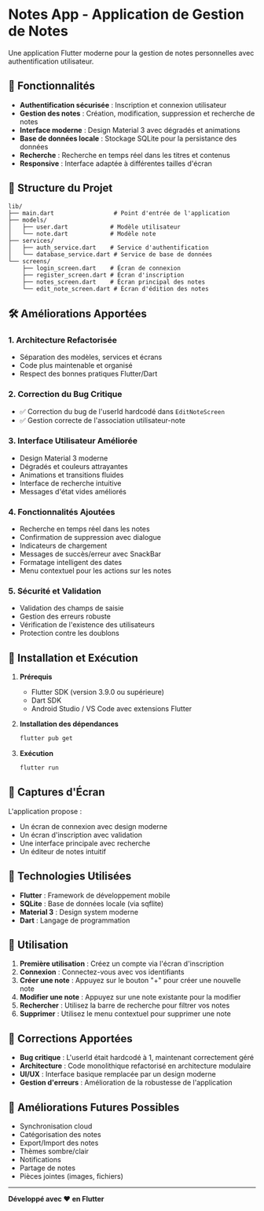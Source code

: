# Notes App - Application de Gestion de Notes

Une application Flutter moderne pour la gestion de notes personnelles avec authentification utilisateur.

## 🚀 Fonctionnalités

- **Authentification sécurisée** : Inscription et connexion utilisateur
- **Gestion des notes** : Création, modification, suppression et recherche de notes
- **Interface moderne** : Design Material 3 avec dégradés et animations
- **Base de données locale** : Stockage SQLite pour la persistance des données
- **Recherche** : Recherche en temps réel dans les titres et contenus
- **Responsive** : Interface adaptée à différentes tailles d'écran

## 📁 Structure du Projet

```
lib/
├── main.dart                 # Point d'entrée de l'application
├── models/
│   ├── user.dart            # Modèle utilisateur
│   └── note.dart            # Modèle note
├── services/
│   ├── auth_service.dart    # Service d'authentification
│   └── database_service.dart # Service de base de données
└── screens/
    ├── login_screen.dart    # Écran de connexion
    ├── register_screen.dart # Écran d'inscription
    ├── notes_screen.dart    # Écran principal des notes
    └── edit_note_screen.dart # Écran d'édition des notes
```

## 🛠️ Améliorations Apportées

### 1. **Architecture Refactorisée**
- Séparation des modèles, services et écrans
- Code plus maintenable et organisé
- Respect des bonnes pratiques Flutter/Dart

### 2. **Correction du Bug Critique**
- ✅ Correction du bug de l'userId hardcodé dans `EditNoteScreen`
- ✅ Gestion correcte de l'association utilisateur-note

### 3. **Interface Utilisateur Améliorée**
- Design Material 3 moderne
- Dégradés et couleurs attrayantes
- Animations et transitions fluides
- Interface de recherche intuitive
- Messages d'état vides améliorés

### 4. **Fonctionnalités Ajoutées**
- Recherche en temps réel dans les notes
- Confirmation de suppression avec dialogue
- Indicateurs de chargement
- Messages de succès/erreur avec SnackBar
- Formatage intelligent des dates
- Menu contextuel pour les actions sur les notes

### 5. **Sécurité et Validation**
- Validation des champs de saisie
- Gestion des erreurs robuste
- Vérification de l'existence des utilisateurs
- Protection contre les doublons

## 🚀 Installation et Exécution

1. **Prérequis**
   - Flutter SDK (version 3.9.0 ou supérieure)
   - Dart SDK
   - Android Studio / VS Code avec extensions Flutter

2. **Installation des dépendances**
   ```bash
   flutter pub get
   ```

3. **Exécution**
   ```bash
   flutter run
   ```

## 📱 Captures d'Écran

L'application propose :
- Un écran de connexion avec design moderne
- Un écran d'inscription avec validation
- Une interface principale avec recherche
- Un éditeur de notes intuitif

## 🔧 Technologies Utilisées

- **Flutter** : Framework de développement mobile
- **SQLite** : Base de données locale (via sqflite)
- **Material 3** : Design system moderne
- **Dart** : Langage de programmation

## 📝 Utilisation

1. **Première utilisation** : Créez un compte via l'écran d'inscription
2. **Connexion** : Connectez-vous avec vos identifiants
3. **Créer une note** : Appuyez sur le bouton "+" pour créer une nouvelle note
4. **Modifier une note** : Appuyez sur une note existante pour la modifier
5. **Rechercher** : Utilisez la barre de recherche pour filtrer vos notes
6. **Supprimer** : Utilisez le menu contextuel pour supprimer une note

## 🐛 Corrections Apportées

- **Bug critique** : L'userId était hardcodé à 1, maintenant correctement géré
- **Architecture** : Code monolithique refactorisé en architecture modulaire
- **UI/UX** : Interface basique remplacée par un design moderne
- **Gestion d'erreurs** : Amélioration de la robustesse de l'application

## 🔮 Améliorations Futures Possibles

- Synchronisation cloud
- Catégorisation des notes
- Export/Import des notes
- Thèmes sombre/clair
- Notifications
- Partage de notes
- Pièces jointes (images, fichiers)

---

**Développé avec ❤️ en Flutter**